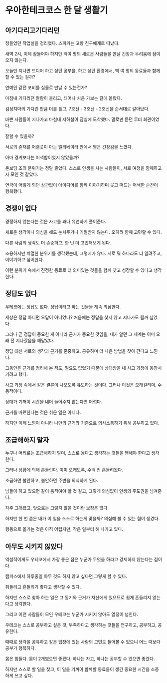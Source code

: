 # 우아한테크코스 한 달 생활기

## 아기다리고기다리던

정들었던 작업실을 정리했다. 스피커는 고향 친구에게로 떠났다.

새벽 2시, 이제 잠들어야 하지만 백여 명의 새로운 사람들을 만날 긴장과 두려움에 잠이 오지 않는다.

오늘만 지나면 드디어 하고 싶던 공부를, 하고 싶던 환경에서, 백 여 명의 동료들과 함께 할 수 있는 걸까?

연예인 같던 포비를 실물로 만날 수 있는건가?

마침내 기다리던 알람이 울리고, 태어나 처음 가보는 길에 올랐다.

검정치마의 기다린 만큼 더를 틀고, 7호선 - 3호선 - 2호선을 순서대로 갈아탔다.

바쁜 사람들이 지나가고 마침내 지하철이 잠실에 도착했다. 말로만 듣던 루터 회관이었다.

잘할 수 있을까?

서로의 존재를 어렴풋이 아는 엘리베이터 안에서 옅은 긴장감을 느꼈다.

아마 경계보다는 어색함이었지 않았을까?

온보딩 조의 분위기는 정말 좋았다. 스스로 인생을 사는 사람들이, 서로 여정을 함께하고자 모인 것 같았다.

연극이 어떻게 되던 상관없이 아이디어를 함께 이야기하며 웃고 떠드는 어색한 순간이 행복했다.

## 경쟁이 없다

경쟁하지 않는다는 것은 사고를 꽤나 유연하게 풀어준다.

새로운 생각이나 의심을 해도 눈치주거나 거절받지 않는다. 오히려 함께 고민할 수 있다.

다른 사람의 생각도 더 존중하고, 한 번 더 고민해보게 된다.

조용하지만 치열한 분위기를 생각했는데, 그렇지가 않다. 서로 뭐 하나라도 더 알려주고, 이야기하고 싶어한다.

이런 분위기 속에서 진정한 동료로 더 의미있는 것들을 함께 찾고 성장할 수 있다고 생각한다.

## 정답도 없다

우테코에는 정답도 없다. 정답이라고 하는 것들을 계속 의심한다.

세상은 정답 아니면 오답이 아니었나? 처음에는 정답을 찾지 않고 지나가도 될까 싶었다.

그러나 곧 정답이 중요한 게 아니라 근거가 중요한 것임을, 내가 알던 그 세계는 이미 오래 전 지나갔음을 깨달았다.

정답 대신 서로의 생각과 근거를 존중하고, 공유하며 더 나은 방법을 찾아 간다고 느낀다.

그동안은 근거를 정리해 본 적도, 필요도 없었기 때문에 상대방을 내 사고 과정에 동참시키려고 했다.

사고 과정 속에서 같은 결론이 나오도록 유도하는 것이다. 그러나 이것은 오래걸리며, 수동적이다.

상대가 기꺼이 시간을 내어 들어주지 않는다면 어렵다.

근거를 마련한다는 것은 쉬운 일은 아니다. 

하지만 이제 느낌이 아니라 나만의 근거와 기준으로 의사소통하기 위해 공부하고 있다.

## 조급해하지 말자

누구나 머리로는 조급해하지 말며, 스스로 옳다고 생각하는 것들을 행해야 한다고 생각한다.

그러나 상황에 의해 흔들린다. 이미 오래도록, 수백 번 흔들려왔다.

조급하면 불안하고, 불안하면 주변을 의식하게 된다. 

남들이 하고 있으면 같이 움직여야 할 것 같고, 그렇게 의심없이 인생의 주도권을 넘겨준다.

자주 그래왔고, 앞으로는 그렇지 않을 것이란 보장은 없다.

하지만 한 번 쯤은 내가 이 일을 스스로 하는게 맞을까? 의심해 볼 수 있는 힘이 생겼다.

행동으로 옮기는 것은 아직 어렵지만, 작은 일부터 해 나가고 있다.

## 아무도 시키지 않았다

역설적이게도 우테코에서 가장 좋은 점은 누군가 무엇을 하라고 강제하지 않는다는 점이다.

캠퍼스에서 하루종일 아무 것도 하지 않고 싶다면 그렇게 할 수 있다.

휘둘리고 흔들리기 좋다고 생각할 수 있다.

하지만 스스로 찾아 하는 일은 그 동기와 근거가 자신에게 있으므로 쉽게 흔들리지 않는다고 생각한다.

그리고 이런 사람들이 모인 우테코는 누군가 시키지 않아도 열정이 넘친다.

우테코는 스스로 공부하고 싶은 것, 부족하다고 생각하는 것들을 연구하고, 공부하고, 공유한다.

때때로 생각을 공유하고 같은 입장에 있는 사람의 고민도 들어볼 수 있으니 어느 때보다 공부가 행복하다.

몸은 힘들다. 몸이 2개였으면 좋겠다. 하나는 자고, 하나는 공부할 수 있으면 좋겠다.

하지만 스스로 할 일을 찾고, 이 일을 기꺼이 함께할 동료들이 생긴 중요한 시간을 소중하게 쓰고 싶다.